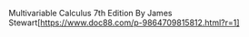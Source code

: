 Multivariable Calculus 7th Edition By James Stewart[https://www.doc88.com/p-9864709815812.html?r=1]
